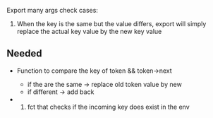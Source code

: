 Export many args
check cases:
1. When the key is the same but the value differs, export will simply replace the actual key value by the new key value
## Needed

+ Function to compare the key of token && token->next
	+ if the are the same -> replace old token value by new
	+ if different -> add back

+ 1. fct that checks if the incoming key does exist in the env